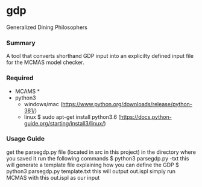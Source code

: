 # gdp
Generalized Dining Philosophers

### Summary
A tool that converts shorthand GDP input into an explicilty defined input file for the MCMAS model checker.

### Required
* MCAMS
  *
* python3
  * windows/mac (https://www.python.org/downloads/release/python-381/)
  * linux $ sudo apt-get install python3.6 (https://docs.python-guide.org/starting/install3/linux/)

### Usage Guide
get the parsegdp.py file (located in src in this project) 
in the directory where you saved it run the following commands
$ python3 parsegdp.py -txt
this will generate a template file explaining how you can define the GDP
$ python3 parsegdp.py template.txt
this will output out.ispl
simply run MCMAS with this out.ispl as our input
